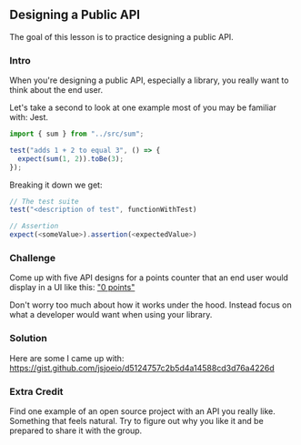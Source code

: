 ## Designing a Public API

The goal of this lesson is to practice designing a public API.

### Intro

When you're designing a public API, especially a library, you really want to think about the end user.

Let's take a second to look at one example most of you may be familiar with: Jest.

```typescript
import { sum } from "../src/sum";

test("adds 1 + 2 to equal 3", () => {
  expect(sum(1, 2)).toBe(3);
});
```

Breaking it down we get:

```typescript
// The test suite
test("<description of test", functionWithTest)

// Assertion
expect(<someValue>).assertion(<expectedValue>)
```

### Challenge

Come up with five API designs for a points counter that an end user would display in a UI like this: ["0 points"](https://nextjs.org/learn/foundations/about-nextjs)

Don't worry too much about how it works under the hood. Instead focus on what a developer would want when using your library.

### Solution

Here are some I came up with: https://gist.github.com/jsjoeio/d5124757c2b5d4a14588cd3d76a4226d

### Extra Credit

Find one example of an open source project with an API you really like. Something that feels natural. Try to figure out why you like it and be prepared to share it with the group.
